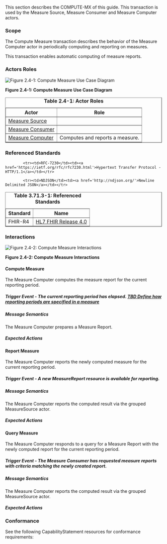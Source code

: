 This section describes the COMPUTE-MX of this guide. This transaction is used by the Measure Source, Measure Consumer and Measure Computer actors.

### Scope

The Compute Measure transaction describes the behavior of the Measure Computer actor in periodically computing and reporting on measures.


This transaction enables automatic computing of measure reports.


### Actors Roles

![Figure 2.4-1: Compute Measure Use Case Diagram](transaction-4-uc.svg "Figure 2.4-1: Compute Measure Use Case Diagram")

**Figure 2.4-1: Compute Measure Use Case Diagram**

<table border='1' borderspacing='0'>
<caption><b>Table 2.4-1: Actor Roles</b></caption>
<thead><tr><th>Actor</th><th>Role</th></tr></thead>
<tbody><tr><td><a href="actors.html#measure-source">Measure Source</a></td>
<td></td>
</tr>
        <tr><td><a href="actors.html#measure-consumer">Measure Consumer</a></td>
<td></td>
</tr>
        <tr><td><a href="actors.html#measure-computer">Measure Computer</a></td>
<td>Computes and reports a measure.</td>
</tr>
        
</tbody>
</table>

### Referenced Standards

<table border='1' borderspacing='0'>
<caption><b>Table 3.71.3-1: Referenced Standards</b></caption>
<thead><tr><th>Standard</th><th>Name</th></tr></thead>
<tbody>
            <tr><td>FHIR-R4</td><td><a href='http://www.hl7.org/FHIR/R4'>HL7 FHIR Release 4.0</a></td></tr>
        
            <tr><td>RFC-7230</td><td><a href='https://ietf.org/rfc/rfc7230.html'>Hypertext Transfer Protocol - HTTP/1.1</a></td></tr>
        
            <tr><td>NDJSON</td><td><a href='http://ndjson.org/'>Newline Delimited JSON</a></td></tr>
        
</tbody>
</table>

### Interactions
        
![Figure 2.4-2: Compute Measure Interactions](transaction-4-seq.svg "Figure 2.4-2: Compute Measure Interactions")

**Figure 2.4-2: Compute Measure Interactions**


#### Compute Measure


The Measure Computer computes the measure report for the current reporting period.


##### Trigger Event - The current reporting period has elapsed. [TBD Define how reporting periods are specified in a measure](#todo)

##### Message Semantics

The Measure Computer prepares a Measure Report.


##### Expected Actions

#### Report Measure


The Measure Computer reports the newly computed measure for the current reporting period.


##### Trigger Event - A new MeasureReport resource is available for reporting.

##### Message Semantics

The Measure Computer reports the computed result via the grouped MeasureSource actor.


##### Expected Actions

#### Query Measure


The Measure Computer responds to a query for a Measure Report with the newly computed report for the current reporting period.


##### Trigger Event - The Measure Consumer has requested measure reports with criteria matching the newly created report.

##### Message Semantics

The Measure Computer reports the computed result via the grouped MeasureSource actor.


##### Expected Actions


### Conformance
See the following CapabilityStatement resources for conformance requirements:

        